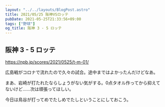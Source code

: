 ```yaml
---
layout: "../../layouts/BlogPost.astro"
title: 2021/05/25 阪神VSロッテ
pubDate: 2021-05-25T21:33:56+09:00
tags: ["野球"]
og_title: 阪神 3 - 5 ロッテ
---
```


## 阪神 3 - 5 ロッテ

https://npb.jp/scores/2021/0525/t-m-01/


広島戦がコロナで流れたので久々の試合。途中まではよかったんだけどなあ。

まあ、岩崎が打たれたならしょうがない気がする。0点タオル作ってから抑えてないけど……次は頑張ってほしい。

今日は鳥谷が打ってめでたしめでたしということにしておこう。